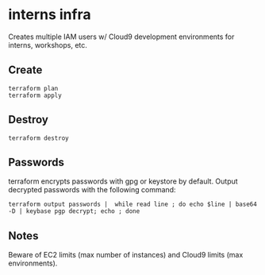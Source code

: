 # interns infra

Creates multiple IAM users w/ Cloud9 development environments for interns, workshops, etc.

## Create

```
terraform plan
terraform apply
```

## Destroy

```
terraform destroy
```

## Passwords

terraform encrypts passwords with gpg or keystore by default. Output decrypted passwords with the following command:

```
terraform output passwords |  while read line ; do echo $line | base64 -D | keybase pgp decrypt; echo ; done
```

## Notes

Beware of EC2 limits (max number of instances) and Cloud9 limits (max environments).
